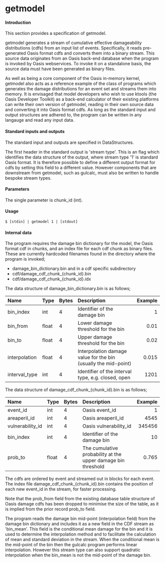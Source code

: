 # getmodel

#### Introduction

This section provides a specification of getmodel.

getmodel generates a stream of cumulative effective damageability distributions (cdfs) from an input list of events. Specifically, it reads pre-generated Oasis format cdfs and converts them into a binary stream. This source data originates from an Oasis back-end database when the program is invoked by Oasis webservices.  To invoke it on a standalone basis, the source data must have been generated as binary files.

As well as being a core component of the Oasis in-memory kernel, getmodel also acts as a reference example of the class of programs which generates the damage distributions for an event set and streams them into memory. It is envisaged that model developers who wish to use ktools (the Oasis Developer Toolkit) as a back-end calculator of their existing platforms can write their own version of getmodel, reading in their own source data and converting it into Oasis format cdfs. As long as the standard input and output structures are adhered to, the program can be written in any langauge and read any input data.

#### Standard inputs and outputs

The standard input and outputs are specified in DataStructures. 

The first header in the standard output is 'stream type'. This is an flag which identifies the data structure of the output, where stream type '1' is standard Oasis format. It is therefore possible to define a different output format for cdfs by setting this field to a different value.  However components that are downstream from getmodel, such as gulcalc, must also be written to handle bespoke stream types.

#### Parameters
The single parameter is chunk_id (int). 

#### Usage
```
$ [stdin] | getmodel 1 | [stdout]
```

#### Internal data
The program requires the damage bin dictionary for the model, the Oasis format cdf in chunks, and an index file for each cdf chunk as binary files. These are currently hardcoded filenames found in the directory where the program is invoked;
* damage_bin_dictionary.bin
and in a cdf specific subdirectory
* cdf/damage_cdf_chunk_{chunk_id}.bin
* cdf/damage_cdf_chunk_{chunk_id}.idx

The data structure of damage_bin_dictionary.bin is as follows;

| Name              | Type   |  Bytes | Description                                                         | Example     |
|:------------------|--------|--------| :-------------------------------------------------------------------|------------:|
| bin_index         | int    |    4   | Identifier of the damage bin                                        |     1       |
| bin_from          | float  |    4   | Lower damage threshold for the bin                                  |   0.01      |
| bin_to            | float  |    4   | Upper damage threshold for the bin                                  |   0.02      |
| interpolation     | float  |    4   | Interpolation damage value for the bin (usually the mid-point)      |   0.015     |
| interval_type     | int    |    4   | Identifier of the interval type, e.g. closed, open                  |    1201     |   
The data structure of damage_cdf_chunk_{chunk_id}.bin is as follows;

| Name              | Type   |  Bytes | Description                                                         | Example     |
|:------------------|--------|--------| :-------------------------------------------------------------------|------------:|
| event_id          | int    |    4   | Oasis event_id                                                      |     1       |
| areaperil_id      | int    |    4   | Oasis areaperil_id                                                  |   4545      |
| vulnerability_id  | int    |    4   | Oasis vulnerability_id                                              |   345456    |
| bin_index         | int    |    4   | Identifier of the damage bin                                        |     10      |
| prob_to           | float  |    4   | The cumulative probability at the upper damage bin threshold        |    0.765    | 

The cdfs are ordered by event and streamed out in blocks for each event.  The index file damage_cdf_chunk_{chunk_id}.bin contains the position of each new event_id in the stream, for faster processing.

Note that the prob_from field from the existing database table structure of Oasis damage cdfs has been dropped to minimise the size of the table, as it is implied from the prior record prob_to field.

The program reads the damage bin mid-point (interpolation field) from the damage bin dictionary and includes it as a new field in the CDF stream as 'bin_mean'.  This field is the conditional mean damage for the bin and it is used to determine the interpolation method and to facilitate the calculation of mean and standard deviation in the stream. When the conditional mean is the mid-point of the bin then the gulcalc program performs linear interpolation. However this stream type can also support quadratic interpolation when the bin_mean is not the mid-point of the damage bin. 
